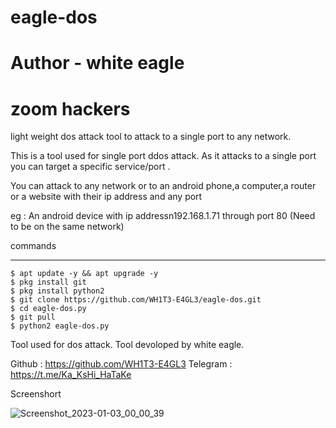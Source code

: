 # eagle-dos
# Author - white eagle
# zoom hackers

light weight dos attack tool to attack to a single port to any network.


This is a  tool used for single port ddos attack. As  it attacks to a single port you can target a specific service/port .

You can attack to any network or to an android phone,a computer,a router or a website with their ip address and any port

eg : An android device with ip addressn192.168.1.71 through port 80 (Need to be on the same network)

commands
_______________
	$ apt update -y && apt upgrade -y
	$ pkg install git
	$ pkg install python2
	$ git clone https://github.com/WH1T3-E4GL3/eagle-dos.git
	$ cd eagle-dos.py
	$ git pull
	$ python2 eagle-dos.py
 


Tool used for dos attack.
Tool devoloped by white eagle.

Github   : https://github.com/WH1T3-E4GL3
Telegram : https://t.me/Ka_KsHi_HaTaKe
	
Screenshort
	

![Screenshot_2023-01-03_00_00_39](https://user-images.githubusercontent.com/118425907/210303061-327641e9-03f3-497f-a24b-cb7ecc01a991.png)
